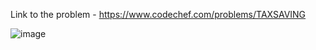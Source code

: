 Link to the problem - https://www.codechef.com/problems/TAXSAVING


![image](https://user-images.githubusercontent.com/57552973/219729181-47857590-3269-4361-a1fc-eb77c9eafe95.png)
